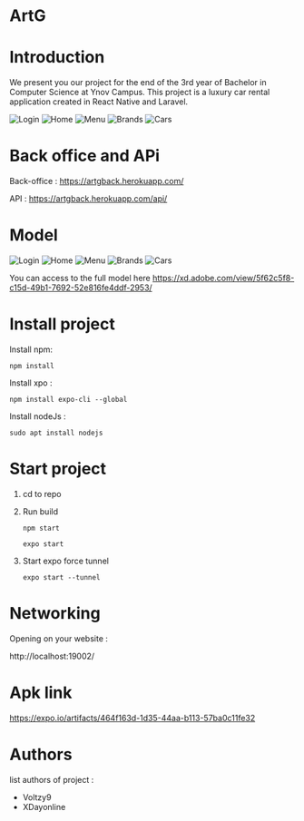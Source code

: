 # ArtG

# Introduction
We present you our project for the end of the 3rd year of Bachelor in Computer Science at Ynov Campus.
This project is a luxury car rental application created in React Native and Laravel.

![Login](screenshots/login.png "Login")
![Home](screenshots/home.png "Home")
![Menu](screenshots/menu.png "Menu")
![Brands](screenshots/brands.png "Brands")
![Cars](screenshots/cars.png "Cars")

# Back office and APi 
Back-office : https://artgback.herokuapp.com/
   
API : https://artgback.herokuapp.com/api/
    
# Model

![Login](screenshots/login.png "Login")
![Home](screenshots/home.png "Home")
![Menu](screenshots/menu.png "Menu")
![Brands](screenshots/brands.png "Brands")
![Cars](screenshots/cars.png "Cars")

You can access to the full model here https://xd.adobe.com/view/5f62c5f8-c15d-49b1-7692-52e816fe4ddf-2953/
    
# Install project
Install npm:

`npm install`

Install xpo :

`npm install expo-cli --global `



Install nodeJs :

`sudo apt install nodejs`


# Start project
1. cd to repo
2. Run build 

    `npm start`

    `expo start`

3. Start expo force tunnel

    `expo start --tunnel`

# Networking
Opening on your website : 
   
   http://localhost:19002/

# Apk link
https://expo.io/artifacts/464f163d-1d35-44aa-b113-57ba0c11fe32

# Authors
list authors of project :   
- Voltzy9
- XDayonline
